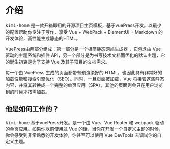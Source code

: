# 介绍
<kbd>kimi-home</kbd> 是一款开箱即用的开源项目主页模板，基于vuePress开发。以最少的配置帮助你专注于写作，享受 Vue + WebPack + ElementUI + Markdown 的开发体验，高性能生成静态的HTML。   

VuePress由两部分组成：第一部分是一个极简静态网站生成器 ，它包含由 Vue 驱动的主题系统和插件 API，另一个部分是为书写技术文档而优化的默认主题，它的诞生初衷是为了支持 Vue 及其子项目的文档需求。  

每一个由 VuePress 生成的页面都带有预渲染好的 HTML，也因此具有非常好的加载性能和搜索引擎优化（SEO）。同时，一旦页面被加载，Vue 将接管这些静态内容，并将其转换成一个完整的单页应用（SPA），其他的页面则会只在用户浏览到的时候才按需加载。


## 他是如何工作的？  
<kbd>kimi-home</kbd> 基于vuePress开发。是一个由 Vue、Vue Router 和 webpack 驱动的单页应用。如果你以前使用过 Vue 的话，当你在开发一个自定义主题的时候，你会感受到非常熟悉的开发体验，你甚至可以使用 Vue DevTools 去调试你的自定义主题。


<template>
  <div>
   
  </div>
</template>


<script>
export default {
  data () {
    return {
    }
  }
}
</script>